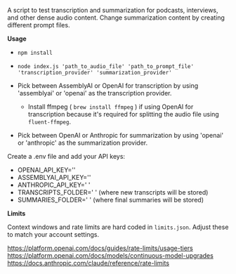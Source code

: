 A script to test transcription and summarization for podcasts, interviews, and other dense audio content. Change summarization content by creating different prompt files.

**Usage**

- `npm install`
- `node index.js 'path_to_audio_file' 'path_to_prompt_file' 'transcription_provider' 'summarization_provider'`

- Pick between AssemblyAI or OpenAI for transcription by using 'assemblyai' or 'openai' as the transcription provider.
  - Install ffmpeg ( `brew install ffmpeg` ) if using OpenAI for transcription because it's required for splitting the audio file using `fluent-ffmpeg`.
- Pick between OpenAI or Anthropic for summarization by using 'openai' or 'anthropic' as the summarization provider.

Create a .env file and add your API keys:

- OPENAI_API_KEY=''
- ASSEMBLYAI_API_KEY=''
- ANTHROPIC_API_KEY=' '
- TRANSCRIPTS_FOLDER=' ' (where new transcripts will be stored)
- SUMMARIES_FOLDER=' ' (where final summaries will be stored)

**Limits**

Context windows and rate limits are hard coded in `limits.json`. Adjust these to match your account settings.

https://platform.openai.com/docs/guides/rate-limits/usage-tiers
https://platform.openai.com/docs/models/continuous-model-upgrades
https://docs.anthropic.com/claude/reference/rate-limits
